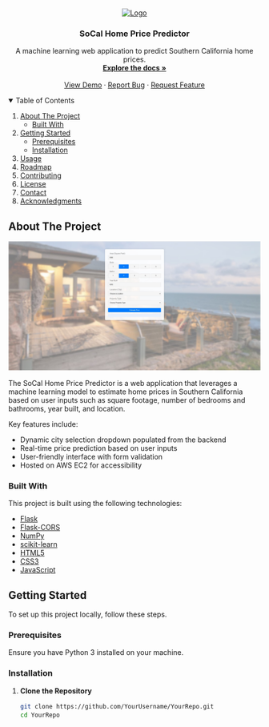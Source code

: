 <!-- PROJECT SHIELDS -->
<!--
[![Contributors][contributors-shield]][contributors-url]
[![Forks][forks-shield]][forks-url]
[![Stargazers][stars-shield]][stars-url]
[![Issues][issues-shield]][issues-url]
[![MIT License][license-shield]][license-url]
[![LinkedIn][linkedin-shield]][linkedin-url]
-->

<!-- PROJECT LOGO -->
<br />
<p align="center">
  <a href="https://github.com/YourUsername/YourRepo">
    <img src="images/logo.png" alt="Logo" width="80" height="80">
  </a>

  <h3 align="center">SoCal Home Price Predictor</h3>

  <p align="center">
    A machine learning web application to predict Southern California home prices.
    <br />
    <a href="https://github.com/YourUsername/YourRepo"><strong>Explore the docs »</strong></a>
    <br />
    <br />
    <a href="http://ec2-3-147-205-118.us-east-2.compute.amazonaws.com/">View Demo</a>
    ·
    <a href="https://github.com/YourUsername/YourRepo/issues">Report Bug</a>
    ·
    <a href="https://github.com/YourUsername/YourRepo/issues">Request Feature</a>
  </p>
</p>

<!-- TABLE OF CONTENTS -->
<details open="open">
  <summary>Table of Contents</summary>
  <ol>
    <li>
      <a href="#about-the-project">About The Project</a>
      <ul>
        <li><a href="#built-with">Built With</a></li>
      </ul>
    </li>
    <li>
      <a href="#getting-started">Getting Started</a>
      <ul>
        <li><a href="#prerequisites">Prerequisites</a></li>
        <li><a href="#installation">Installation</a></li>
      </ul>
    </li>
    <li><a href="#usage">Usage</a></li>
    <li><a href="#roadmap">Roadmap</a></li>
    <li><a href="#contributing">Contributing</a></li>
    <li><a href="#license">License</a></li>
    <li><a href="#contact">Contact</a></li>
    <li><a href="#acknowledgments">Acknowledgments</a></li>
  </ol>
</details>

<!-- ABOUT THE PROJECT -->
## About The Project

[![Demo Screenshot](REP/assets/Screenshot.jpg)](http://ec2-3-147-205-118.us-east-2.compute.amazonaws.com/)

The SoCal Home Price Predictor is a web application that leverages a machine learning model to estimate home prices in Southern California based on user inputs such as square footage, number of bedrooms and bathrooms, year built, and location.

Key features include:
- Dynamic city selection dropdown populated from the backend
- Real-time price prediction based on user inputs
- User-friendly interface with form validation
- Hosted on AWS EC2 for accessibility

### Built With

This project is built using the following technologies:

- [Flask](https://flask.palletsprojects.com/)
- [Flask-CORS](https://flask-cors.readthedocs.io/en/latest/)
- [NumPy](https://numpy.org/)
- [scikit-learn](https://scikit-learn.org/)
- [HTML5](https://developer.mozilla.org/en-US/docs/Web/Guide/HTML/HTML5)
- [CSS3](https://developer.mozilla.org/en-US/docs/Web/CSS)
- [JavaScript](https://developer.mozilla.org/en-US/docs/Web/JavaScript)

<!-- GETTING STARTED -->
## Getting Started

To set up this project locally, follow these steps.

### Prerequisites

Ensure you have Python 3 installed on your machine.

### Installation

1. **Clone the Repository**
   ```bash
   git clone https://github.com/YourUsername/YourRepo.git
   cd YourRepo
